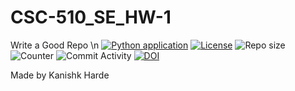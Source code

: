 # CSC-510_SE_HW-1
Write a Good Repo \n
[![Python application](https://github.com/kanishkharde/CSC-510_SE_HW-1/actions/workflows/python-app.yml/badge.svg)](https://github.com/kanishkharde/CSC-510_SE_HW-1/actions/workflows/python-app.yml)
[![License](https://img.shields.io/github/license/kanishkharde/CSC-510_SE_HW-1?style=plastic)](https://github.com/kanishkharde/CSC-510_SE_HW-1/blob/main/LICENSE)
![Repo size](https://img.shields.io/github/repo-size/kanishkharde/CSC-510_SE_HW-1?style=plastic)
![Counter](https://img.shields.io/github/search/kanishkharde/CSC-510_SE_HW-1/main?style=plastic)
![Commit Activity](https://img.shields.io/github/commit-activity/w/kanishkharde/CSC-510_SE_HW-1?style=plastic)
[![DOI](https://zenodo.org/badge/532591401.svg)](https://zenodo.org/badge/latestdoi/532591401)

Made by Kanishk Harde
